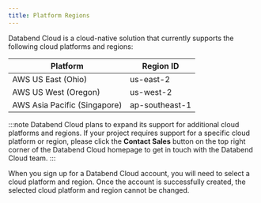 ```yaml
---
title: Platform Regions
---
```


Databend Cloud is a cloud-native solution that currently supports the following cloud platforms and regions:

| Platform                     | Region ID      |
|------------------------------|----------------|
| AWS US East (Ohio)           | us-east-2      |
| AWS US West (Oregon)         | us-west-2      |
| AWS Asia Pacific (Singapore) | ap-southeast-1 |

:::note
Databend Cloud plans to expand its support for additional cloud platforms and regions. If your project requires support for a specific cloud platform or region, please click the **Contact Sales** button on the top right corner of the Databend Cloud homepage to get in touch with the Databend Cloud team.
:::

When you sign up for a Databend Cloud account, you will need to select a cloud platform and region. Once the account is successfully created, the selected cloud platform and region cannot be changed.
